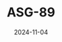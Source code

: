 ---
title: ASG-89
date: 2024-11-04

weapon: 
-
    primary: Max Level
    item: Level 44
-
    primary: Military Camo's
    item: 2000 Critical Kills 
-
    primary: Special Camo 1
    item: 100 kills while enemies are affected by your Tactical
-
    primary: Special Camo 2
    item: 30 Parasite Kills
-
    primary: Gold Camo
    item: 10 kills rapidly 15 times
-
    primary: Liberty Falls Location
    item: Grease Trap Patio
-
    primary: Terminus Location
    item: Control Center
# -
#     primary: Uncommon (Green)
#     item: 1750
# -
#     primary: Rare (Blue)
#     item: 2750
# -
#     primary: Epic (Purple)
#     item: 
# -
#     primary: Legendary (Orange)
#     item: 

tags: weaponBuild
---